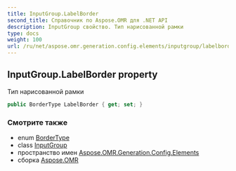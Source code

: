 ```yaml
---
title: InputGroup.LabelBorder
second_title: Справочник по Aspose.OMR для .NET API
description: InputGroup свойство. Тип нарисованной рамки
type: docs
weight: 100
url: /ru/net/aspose.omr.generation.config.elements/inputgroup/labelborder/
---
```

## InputGroup.LabelBorder property

Тип нарисованной рамки

```csharp
public BorderType LabelBorder { get; set; }
```

### Смотрите также

* enum [BorderType](../../../aspose.omr.generation.config.enums/bordertype/)
* class [InputGroup](../)
* пространство имен [Aspose.OMR.Generation.Config.Elements](../../inputgroup/)
* сборка [Aspose.OMR](../../../)



